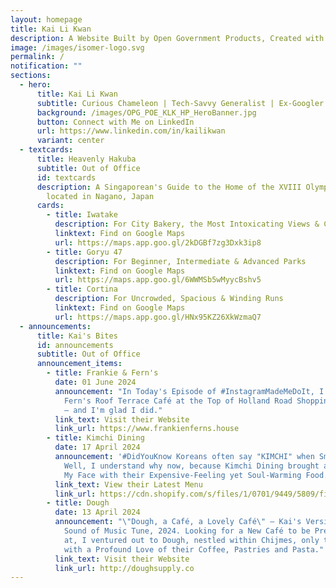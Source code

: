 ```yaml
---
layout: homepage
title: Kai Li Kwan
description: A Website Built by Open Government Products, Created with Isomer
image: /images/isomer-logo.svg
permalink: /
notification: ""
sections:
  - hero:
      title: Kai Li Kwan
      subtitle: Curious Chameleon | Tech-Savvy Generalist | Ex-Googler
      background: /images/OPG_POE_KLK_HP_HeroBanner.jpg
      button: Connect with Me on LinkedIn
      url: https://www.linkedin.com/in/kailikwan
      variant: center
  - textcards:
      title: Heavenly Hakuba
      subtitle: Out of Office
      id: textcards
      description: A Singaporean's Guide to the Home of the XVIII Olympic Winter Games
        located in Nagano, Japan
      cards:
        - title: Iwatake
          description: For City Bakery, the Most Intoxicating Views & Cosplayers
          linktext: Find on Google Maps
          url: https://maps.app.goo.gl/2kDGBf7zg3Dxk3ip8
        - title: Goryu 47
          description: For Beginner, Intermediate & Advanced Parks
          linktext: Find on Google Maps
          url: https://maps.app.goo.gl/6WWMSb5wMyycBshv5
        - title: Cortina
          description: For Uncrowded, Spacious & Winding Runs
          linktext: Find on Google Maps
          url: https://maps.app.goo.gl/HNx95KZ26XkWzmaQ7
  - announcements:
      title: Kai's Bites
      id: announcements
      subtitle: Out of Office
      announcement_items:
        - title: Frankie & Fern's
          date: 01 June 2024
          announcement: "In Today's Episode of #InstagramMadeMeDoIt, I visited Frankie &
            Fern's Roof Terrace Café at the Top of Holland Road Shopping Centre
            — and I'm glad I did."
          link_text: Visit their Website
          link_url: https://www.frankienferns.house
        - title: Kimchi Dining
          date: 17 April 2024
          announcement: '#DidYouKnow Koreans often say "KIMCHI" when Smiling for Snaps?
            Well, I understand why now, because Kimchi Dining brought a Smile to
            My Face with their Expensive-Feeling yet Soul-Warming Food.'
          link_text: View their Latest Menu
          link_url: https://cdn.shopify.com/s/files/1/0701/9449/5809/files/KDMENU22APRIL24.pdf.pdf?v=1715757627
        - title: Dough
          date: 13 April 2024
          announcement: "\"Dough, a Café, a Lovely Café\" — Kai's Version of the Classic
            Sound of Music Tune, 2024. Looking for a New Café to be Pretentious
            at, I ventured out to Dough, nestled within Chijmes, only to leave
            with a Profound Love of their Coffee, Pastries and Pasta."
          link_text: Visit their Website
          link_url: http://doughsupply.co
---
```

